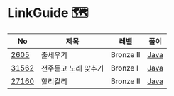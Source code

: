 # LinkGuide 🗺


| No | 제목 | 레벨 | 풀이 |
|----|------|------|--------|
| [2605](https://www.acmicpc.net/problem/2605) | 줄세우기 | Bronze II | [Java](https://github.com/hyeji111544/Algorithm/tree/main/DataStructures/problems/2605) |
| [31562](https://www.acmicpc.net/problem/31562) | 전주듣고 노래 맞추기 | Bronze I | [Java](https://github.com/hyeji111544/Algorithm/tree/main/DataStructures/problems/31562) |
| [27160](https://www.acmicpc.net/problem/27160)| 할리갈리 |Bronze II| [Java](https://github.com/hyeji111544/Algorithm/tree/main/DataStructures/problems/27160) |
